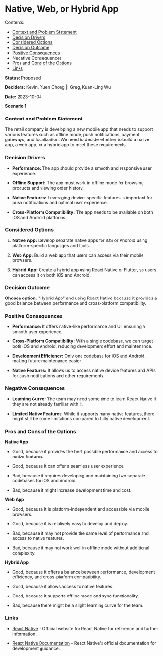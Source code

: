 # Native, Web, or Hybrid App

Contents:

- [Context and Problem Statement](#context-and-problem-statement)
- [Decision Drivers](#decision-drivers)
- [Considered Options](#considered-options)
- [Decision Outcome](#decision-outcome)
- [Positive Consequences](#positive-consequences)
- [Negative Consequences](#negative-consequences)
- [Pros and Cons of the Options](#pros-and-cons-of-the-options)
- [Links](#links)

**Status:** Proposed

**Deciders:** Kevin, Yuen Chong || Greg, Kuan-Ling Wu

**Date:** 2023-10-04

**Scenario 1**

### Context and Problem Statement

The retail company is developing a new mobile app that needs to support various features such as offline mode, push notifications, payment gateways, and localization. We need to decide whether to build a native app, a web app, or a hybrid app to meet these requirements.

### Decision Drivers

- **Performance:** The app should provide a smooth and responsive user experience.

- **Offline Support:** The app must work in offline mode for browsing products and viewing order history.

- **Native Features:** Leveraging device-specific features is important for push notifications and optimal user experience.

- **Cross-Platform Compatibility:** The app needs to be available on both iOS and Android platforms.

### Considered Options

1. **Native App:** Develop separate native apps for iOS or Android using platform-specific languages and tools.

2. **Web App:** Build a web app that users can access via their mobile browsers.

3. **Hybrid App:** Create a hybrid app using React Native or Flutter, so users can access it on both iOS and Android.

### Decision Outcome

**Chosen option:** "Hybrid App" and using React Native because it provides a good balance between performance and cross-platform compatibility.

### Positive Consequences

- **Performance:** It offers native-like performance and UI, ensuring a smooth user experience.

- **Cross-Platform Compatibility:** With a single codebase, we can target both iOS and Android, reducing development effort and maintenance.

- **Development Efficiency:** Only one codebase for iOS and Android, making future maintenance easier.

- **Native Features:** It allows us to access native device features and APIs for push notifications and other requirements.

### Negative Consequences

- **Learning Curve:** The team may need some time to learn React Native if they are not already familiar with it.

- **Limited Native Features:** While it supports many native features, there might still be some limitations compared to fully native development.

### Pros and Cons of the Options

**Native App**

- Good, because it provides the best possible performance and access to native features.

- Good, because it can offer a seamless user experience.

- Bad, because it requires developing and maintaining two separate codebases for iOS and Android.

- Bad, because it might increase development time and cost.

**Web App**

- Good, because it is platform-independent and accessible via mobile browsers.

- Good, because it is relatively easy to develop and deploy.

- Bad, because it may not provide the same level of performance and access to native features.

- Bad, because it may not work well in offline mode without additional complexity.

**Hybrid App**

- Good, because it offers a balance between performance, development efficiency, and cross-platform compatibility.

- Good, because it allows access to native features.

- Good, because it supports offline mode and sync functionality.

- Bad, because there might be a slight learning curve for the team.

### Links

- [React Native](https://reactnative.dev/) - Official website for React Native for reference and further information.

- [React Native Documentation](https://reactnative.dev/docs/getting-started) - React Native's official documentation for development guidance.
